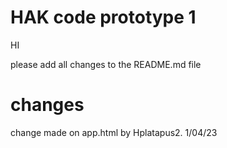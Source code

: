 # HAK code prototype 1

HI

please add all changes to the README.md file
 # changes

 change made on app.html by Hplatapus2. 1/04/23